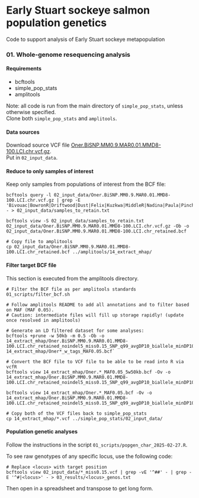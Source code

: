 # Early Stuart sockeye salmon population genetics
Code to support analysis of Early Stuart sockeye metapopulation

### 01. Whole-genome resequencing analysis ###
#### Requirements ####
- bcftools    
- simple_pop_stats
- amplitools 

Note: all code is run from the main directory of `simple_pop_stats`, unless otherwise specified.    
Clone both `simple_pop_stats` and `amplitools`.     

#### Data sources ####
Download source VCF file [Oner.BiSNP.MM0.9.MAR0.01.MMD8-100.LCI.chr.vcf.gz](https://gsajournals.figshare.com/articles/dataset/Supplemental_Material_for_Christensen_et_al_2024/25705428).     
Put in `02_input_data`.        

#### Reduce to only samples of interest ####
Keep only samples from populations of interest from the BCF file:    
```
bcftools query -l 02_input_data/Oner.BiSNP.MM0.9.MAR0.01.MMD8-100.LCI.chr.vcf.gz | grep -E 'Bivouac|BowronR|Driftwood|Dust|Felix|Kuzkwa|MiddleR|Nadina|Paula|Pinchi|Stellako|Tachie|Takla_S' - > 02_input_data/samples_to_retain.txt

bcftools view -S 02_input_data/samples_to_retain.txt 02_input_data/Oner.BiSNP.MM0.9.MAR0.01.MMD8-100.LCI.chr.vcf.gz -Ob -o 02_input_data/Oner.BiSNP.MM0.9.MAR0.01.MMD8-100.LCI.chr_retained.bcf    

# Copy file to amplitools
cp 02_input_data/Oner.BiSNP.MM0.9.MAR0.01.MMD8-100.LCI.chr_retained.bcf ../amplitools/14_extract_mhap/
```

#### Filter target BCF file ####
This section is executed from the amplitools directory.     

```
# Filter the BCF file as per amplitools standards
01_scripts/filter_bcf.sh

# Follow amplitools README to add all annotations and to filter based on MAF (MAF 0.05).    
# Caution: intermediate files will fill up storage rapidly! (update once resolved in amplitools)

# Generate an LD filtered dataset for some analyses:    
bcftools +prune -w 50kb -m 0.5 -Ob -o 14_extract_mhap/Oner.BiSNP.MM0.9.MAR0.01.MMD8-100.LCI.chr_retained_noindel5_miss0.15_SNP_q99_avgDP10_biallele_minDP10_maxDP1000_minGQ20_miss0.15_w_tags_MAF0.05_5w50kb.bcf 14_extract_mhap/Oner*_w_tags_MAF0.05.bcf`     

# Convert the BCF file to VCF file to be able to be read into R via vcfR    
bcftools view 14_extract_mhap/Oner.*_MAF0.05_5w50kb.bcf -Ov -o 14_extract_mhap/Oner.BiSNP.MM0.9.MAR0.01.MMD8-100.LCI.chr_retained_noindel5_miss0.15_SNP_q99_avgDP10_biallele_minDP10_maxDP1000_minGQ20_miss0.15_w_tags_MAF0.05_5w50kb.vcf

bcftools view 14_extract_mhap/Oner.*_MAF0.05.bcf -Ov -o 14_extract_mhap/Oner.BiSNP.MM0.9.MAR0.01.MMD8-100.LCI.chr_retained_noindel5_miss0.15_SNP_q99_avgDP10_biallele_minDP10_maxDP1000_minGQ20_miss0.15_w_tags_MAF0.05.vcf

# Copy both of the VCF files back to simple_pop_stats
cp 14_extract_mhap/*.vcf ../simple_pop_stats/02_input_data/   
```

#### Population genetic analyses ####
Follow the instructions in the script `01_scripts/popgen_char_2025-02-27.R`.     


To see raw genotypes of any specific locus, use the following code:    
```
# Replace <locus> with target position
bcftools view 02_input_data/*_miss0.15.vcf | grep -vE '^##' - | grep -E '^#|<locus>' - > 03_results/<locus>_genos.txt
```
Then open in a spreadsheet and transpose to get long form.    

